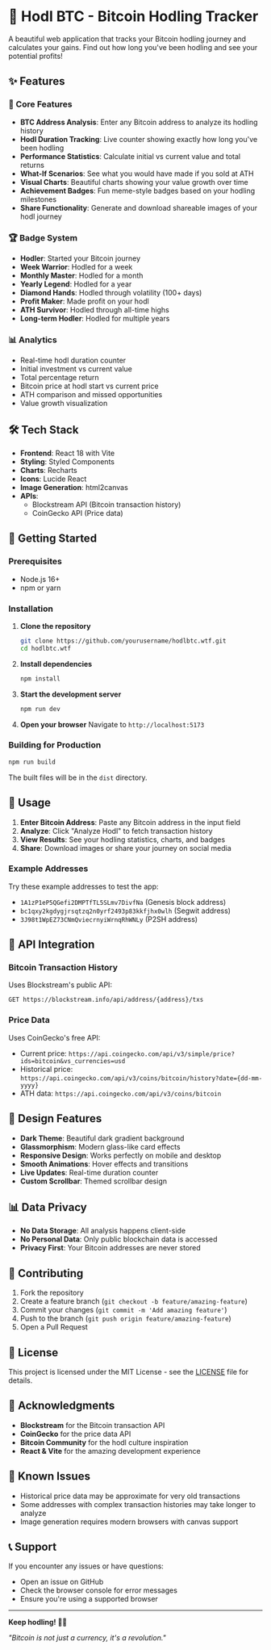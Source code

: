 # 🚀 Hodl BTC - Bitcoin Hodling Tracker

A beautiful web application that tracks your Bitcoin hodling journey and calculates your gains. Find out how long you've been hodling and see your potential profits!

## ✨ Features

### 🎯 Core Features
- **BTC Address Analysis**: Enter any Bitcoin address to analyze its hodling history
- **Hodl Duration Tracking**: Live counter showing exactly how long you've been hodling
- **Performance Statistics**: Calculate initial vs current value and total returns
- **What-If Scenarios**: See what you would have made if you sold at ATH
- **Visual Charts**: Beautiful charts showing your value growth over time
- **Achievement Badges**: Fun meme-style badges based on your hodling milestones
- **Share Functionality**: Generate and download shareable images of your hodl journey

### 🏆 Badge System
- **Hodler**: Started your Bitcoin journey
- **Week Warrior**: Hodled for a week
- **Monthly Master**: Hodled for a month
- **Yearly Legend**: Hodled for a year
- **Diamond Hands**: Hodled through volatility (100+ days)
- **Profit Maker**: Made profit on your hodl
- **ATH Survivor**: Hodled through all-time highs
- **Long-term Hodler**: Hodled for multiple years

### 📊 Analytics
- Real-time hodl duration counter
- Initial investment vs current value
- Total percentage return
- Bitcoin price at hodl start vs current price
- ATH comparison and missed opportunities
- Value growth visualization

## 🛠️ Tech Stack

- **Frontend**: React 18 with Vite
- **Styling**: Styled Components
- **Charts**: Recharts
- **Icons**: Lucide React
- **Image Generation**: html2canvas
- **APIs**: 
  - Blockstream API (Bitcoin transaction history)
  - CoinGecko API (Price data)

## 🚀 Getting Started

### Prerequisites
- Node.js 16+ 
- npm or yarn

### Installation

1. **Clone the repository**
   ```bash
   git clone https://github.com/yourusername/hodlbtc.wtf.git
   cd hodlbtc.wtf
   ```

2. **Install dependencies**
   ```bash
   npm install
   ```

3. **Start the development server**
   ```bash
   npm run dev
   ```

4. **Open your browser**
   Navigate to `http://localhost:5173`

### Building for Production

```bash
npm run build
```

The built files will be in the `dist` directory.

## 📱 Usage

1. **Enter Bitcoin Address**: Paste any Bitcoin address in the input field
2. **Analyze**: Click "Analyze Hodl" to fetch transaction history
3. **View Results**: See your hodling statistics, charts, and badges
4. **Share**: Download images or share your journey on social media

### Example Addresses
Try these example addresses to test the app:
- `1A1zP1eP5QGefi2DMPTfTL5SLmv7DivfNa` (Genesis block address)
- `bc1qxy2kgdygjrsqtzq2n0yrf2493p83kkfjhx0wlh` (Segwit address)
- `3J98t1WpEZ73CNmQviecrnyiWrnqRhWNLy` (P2SH address)

## 🔧 API Integration

### Bitcoin Transaction History
Uses Blockstream's public API:
```
GET https://blockstream.info/api/address/{address}/txs
```

### Price Data
Uses CoinGecko's free API:
- Current price: `https://api.coingecko.com/api/v3/simple/price?ids=bitcoin&vs_currencies=usd`
- Historical price: `https://api.coingecko.com/api/v3/coins/bitcoin/history?date={dd-mm-yyyy}`
- ATH data: `https://api.coingecko.com/api/v3/coins/bitcoin`

## 🎨 Design Features

- **Dark Theme**: Beautiful dark gradient background
- **Glassmorphism**: Modern glass-like card effects
- **Responsive Design**: Works perfectly on mobile and desktop
- **Smooth Animations**: Hover effects and transitions
- **Live Updates**: Real-time duration counter
- **Custom Scrollbar**: Themed scrollbar design

## 📊 Data Privacy

- **No Data Storage**: All analysis happens client-side
- **No Personal Data**: Only public blockchain data is accessed
- **Privacy First**: Your Bitcoin addresses are never stored

## 🤝 Contributing

1. Fork the repository
2. Create a feature branch (`git checkout -b feature/amazing-feature`)
3. Commit your changes (`git commit -m 'Add amazing feature'`)
4. Push to the branch (`git push origin feature/amazing-feature`)
5. Open a Pull Request

## 📝 License

This project is licensed under the MIT License - see the [LICENSE](LICENSE) file for details.

## 🙏 Acknowledgments

- **Blockstream** for the Bitcoin transaction API
- **CoinGecko** for the price data API
- **Bitcoin Community** for the hodl culture inspiration
- **React & Vite** for the amazing development experience

## 🐛 Known Issues

- Historical price data may be approximate for very old transactions
- Some addresses with complex transaction histories may take longer to analyze
- Image generation requires modern browsers with canvas support

## 📞 Support

If you encounter any issues or have questions:
- Open an issue on GitHub
- Check the browser console for error messages
- Ensure you're using a supported browser

---

**Keep hodling! 💎🙌**

*"Bitcoin is not just a currency, it's a revolution."*

